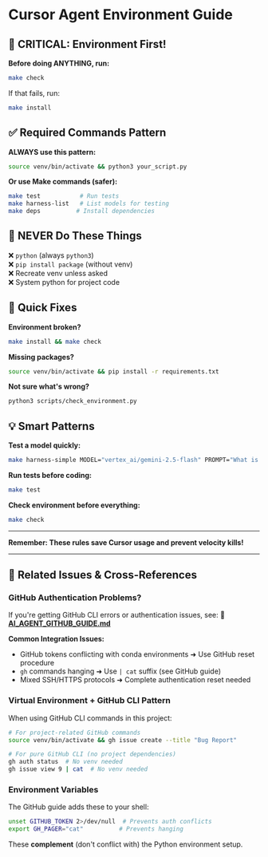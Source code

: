 # Cursor Agent Environment Guide

## 🚨 CRITICAL: Environment First!

**Before doing ANYTHING, run:**
```bash
make check
```

If that fails, run:
```bash  
make install
```

## ✅ Required Commands Pattern

**ALWAYS use this pattern:**
```bash
source venv/bin/activate && python3 your_script.py
```

**Or use Make commands (safer):**
```bash
make test           # Run tests
make harness-list   # List models for testing
make deps          # Install dependencies
```

## 🚫 NEVER Do These Things

❌ `python` (always `python3`)  
❌ `pip install package` (without venv)  
❌ Recreate venv unless asked  
❌ System python for project code  

## 🔧 Quick Fixes

**Environment broken?**
```bash
make install && make check
```

**Missing packages?**
```bash  
source venv/bin/activate && pip install -r requirements.txt
```

**Not sure what's wrong?**
```bash
python3 scripts/check_environment.py
```

## 💡 Smart Patterns

**Test a model quickly:**
```bash
make harness-simple MODEL="vertex_ai/gemini-2.5-flash" PROMPT="What is 2+2?"
```

**Run tests before coding:**
```bash
make test
```

**Check environment before everything:**
```bash
make check
```

---

**Remember: These rules save Cursor usage and prevent velocity kills!** 

---

## 🔗 **Related Issues & Cross-References**

### **GitHub Authentication Problems?**
If you're getting GitHub CLI errors or authentication issues, see:
📖 **[AI_AGENT_GITHUB_GUIDE.md](AI_AGENT_GITHUB_GUIDE.md)**

**Common Integration Issues:**
- GitHub tokens conflicting with conda environments ➜ Use GitHub reset procedure
- `gh` commands hanging ➜ Use `| cat` suffix (see GitHub guide)
- Mixed SSH/HTTPS protocols ➜ Complete authentication reset needed

### **Virtual Environment + GitHub CLI Pattern**
When using GitHub CLI commands in this project:
```bash
# For project-related GitHub commands
source venv/bin/activate && gh issue create --title "Bug Report"

# For pure GitHub CLI (no project dependencies)
gh auth status  # No venv needed
gh issue view 9 | cat  # No venv needed
```

### **Environment Variables**
The GitHub guide adds these to your shell:
```bash
unset GITHUB_TOKEN 2>/dev/null  # Prevents auth conflicts
export GH_PAGER="cat"          # Prevents hanging
```
These **complement** (don't conflict with) the Python environment setup. 